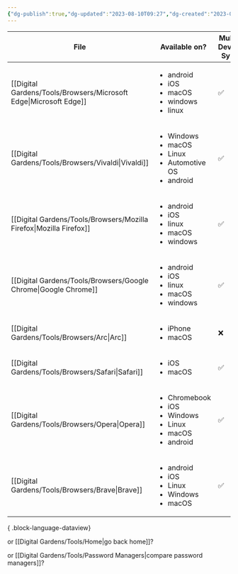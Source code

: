 ```yaml
---
{"dg-publish":true,"dg-updated":"2023-08-10T09:27","dg-created":"2023-08-08T10:07","title":"Browsers","dg-permalink":"browsers","dg-path":"Browsers.md","permalink":"/browsers/","dgPassFrontmatter":true,"created":"2023-08-08T10:07","updated":"2023-08-10T09:27"}
---
```



| File                                                                   | Available on?                                                                                        | Multi-Device Sync | Extension Support |
| ---------------------------------------------------------------------- | ---------------------------------------------------------------------------------------------------- | ----------------- | ----------------- |
| [[Digital Gardens/Tools/Browsers/Microsoft Edge\|Microsoft Edge]]   | <ul><li>android</li><li>iOS</li><li>macOS</li><li>windows</li><li>linux</li></ul>                    | ✅                 | ✅                 |
| [[Digital Gardens/Tools/Browsers/Vivaldi\|Vivaldi]]                 | <ul><li>Windows</li><li>macOS</li><li>Linux</li><li>Automotive OS</li><li>android</li></ul>          | ✅                 | ✅                 |
| [[Digital Gardens/Tools/Browsers/Mozilla Firefox\|Mozilla Firefox]] | <ul><li>android</li><li>iOS</li><li>linux</li><li>macOS</li><li>windows</li></ul>                    | ✅                 | ✅                 |
| [[Digital Gardens/Tools/Browsers/Google Chrome\|Google Chrome]]     | <ul><li>android</li><li>iOS</li><li>linux</li><li>macOS</li><li>windows</li></ul>                    | ✅                 | ✅                 |
| [[Digital Gardens/Tools/Browsers/Arc\|Arc]]                         | <ul><li>iPhone</li><li>macOS</li></ul>                                                               | ❌                 | ✅                 |
| [[Digital Gardens/Tools/Browsers/Safari\|Safari]]                   | <ul><li>iOS</li><li>macOS</li></ul>                                                                  | ✅                 | ✅                 |
| [[Digital Gardens/Tools/Browsers/Opera\|Opera]]                     | <ul><li>Chromebook</li><li>iOS</li><li>Windows</li><li>Linux</li><li>macOS</li><li>android</li></ul> | ✅                 | ✅                 |
| [[Digital Gardens/Tools/Browsers/Brave\|Brave]]                     | <ul><li>android</li><li>iOS</li><li>Linux</li><li>Windows</li><li>macOS</li></ul>                    | ✅                 | ✅                 |

{ .block-language-dataview}

or [[Digital Gardens/Tools/Home\|go back home]]?

or [[Digital Gardens/Tools/Password Managers\|compare password managers]]? 